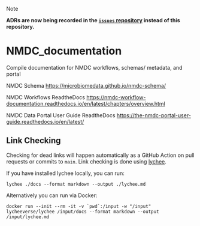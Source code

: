 > [!NOTE]
> **ADRs are now being recorded in the [`issues` repository](https://github.com/microbiomedata/issues/tree/main/decisions) instead of this repository.**

# NMDC_documentation
Compile documentation for NMDC workflows, schemas/ metadata, and portal

NMDC Schema
https://microbiomedata.github.io/nmdc-schema/

NMDC Workflows ReadtheDocs
https://nmdc-workflow-documentation.readthedocs.io/en/latest/chapters/overview.html

NMDC Data Portal User Guide ReadtheDocs
https://the-nmdc-portal-user-guide.readthedocs.io/en/latest/

## Link Checking

Checking for dead links will happen automatically as a GitHub Action on pull requests
or commits to `main`. Link checking is done using [lychee](https://github.com/lycheeverse/lychee).

If you have installed lychee locally, you can run:

```shell
lychee ./docs --format markdown --output ./lychee.md
```

Alternatively you can run via Docker:

```shell
docker run --init --rm -it -v `pwd`:/input -w "/input" lycheeverse/lychee /input/docs --format markdown --output /input/lychee.md
```
